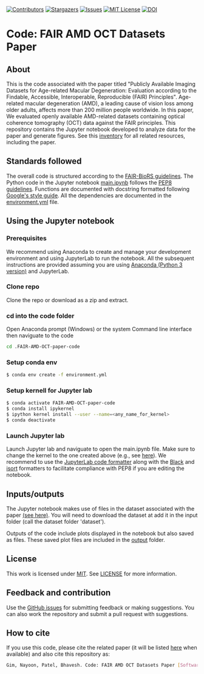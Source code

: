 [![Contributors][contributors-shield]][contributors-url]
[![Stargazers][stars-shield]][stars-url]
[![Issues][issues-shield]][issues-url]
[![MIT License][license-shield]][license-url]
[![DOI](https://zenodo.org/badge/DOI/10.5281/zenodo.12662728.svg)](https://doi.org/10.5281/zenodo.12662728)

[contributors-shield]: https://img.shields.io/github/contributors/fairdataihub/FAIR-AMD-OCT-paper-code.svg?style=flat-square
[contributors-url]: https://github.com/fairdataihub/FAIR-AMD-OCT-paper-code/graphs/contributors
[stars-shield]: https://img.shields.io/github/stars/fairdataihub/FAIR-AMD-OCT-paper-code.svg?style=flat-square
[stars-url]: https://github.com/fairdataihub/FAIR-AMD-OCT-paper-code/stargazers
[issues-shield]: https://img.shields.io/github/issues/fairdataihub/FAIR-AMD-OCT-paper-code.svg?style=flat-square
[issues-url]: https://github.com/fairdataihub/FAIR-AMD-OCT-paper-code/issues
[license-shield]: https://img.shields.io/github/license/fairdataihub/FAIR-AMD-OCT-paper-code.svg?style=flat-square
[license-url]: https://github.com/fairdataihub/FAIR-AMD-OCT-paper-code/blob/master/LICENSE

# Code: FAIR AMD OCT Datasets Paper

## About
This is the code associated with the paper titled "Publicly Available Imaging Datasets for Age-related Macular Degeneration: Evaluation according to the Findable, Accessible, Interoperable, Reproducible (FAIR) Principles". Age-related macular degeneration (AMD), a leading cause of vision loss among older adults, affects more than 200 million people worldwide. In this paper, We evaluated openly available AMD-related datasets containing optical coherence tomography (OCT) data against the FAIR principles. This repository contains the Jupyter notebook developed to analyze data for the paper and generate figures. See this [inventory](https://github.com/fairdataihub/FAIR-AMD-OCT-paper-inventory) for all related resources, including the paper.


## Standards followed
The overall code is structured according to the [FAIR-BioRS guidelines](https://fair-biors.org/). The Python code in the Jupyter notebook [main.ipynb](main.ipynb) follows the [PEP8 guidelines](https://peps.python.org/pep-0008). Functions are documented with docstring formatted following [Google's style guide](https://google.github.io/styleguide/pyguide.html#38-comments-and-docstrings). All the dependencies are documented in the [environment.yml](environment.yml) file.

## Using the Jupyter notebook

### Prerequisites 
We recommend using Anaconda to create and manage your development environment and using JupyterLab to run the notebook. All the subsequent instructions are provided assuming you are using [Anaconda (Python 3 version)](https://www.anaconda.com/products/individual) and JupyterLab.

### Clone repo
Clone the repo or download as a zip and extract.

### cd into the code folder

Open Anaconda prompt (Windows) or the system Command line interface then naviguate to the code
```sh
cd .FAIR-AMD-OCT-paper-code

```

### Setup conda env
```sh
$ conda env create -f environment.yml
```

### Setup kernell for Jupyter lab
```sh
$ conda activate FAIR-AMD-OCT-paper-code
$ conda install ipykernel
$ ipython kernel install --user --name=<any_name_for_kernel>
$ conda deactivate
```
### Launch Jupyter lab
Launch Jupyter lab and naviguate to open the main.ipynb file. Make sure to change the kernel to the one created above (e.g., see [here](https://doc.cocalc.com/howto/jupyter-kernel-selection.html#cocalc-s-jupyter-notebook)). We recommend to use the [JupyterLab code formatter](https://github.com/ryantam626/jupyterlab_code_formatter) along with the [Black](https://github.com/psf/black) and [isort](https://github.com/PyCQA/isort) formatters to facilitate compliance with PEP8 if you are editing the notebook.

## Inputs/outputs
The Jupyter notebook makes use of files in the dataset associated with the paper [(see here)](https://github.com/fairdataihub/FAIR-AMD-OCT-paper-inventory). You will need to download the dataset at add it in the input folder (call the dataset folder 'dataset').

Outputs of the code include plots displayed in the notebook but also saved as files. These saved plot files are included in the [output](output) folder. 

## License
This work is licensed under
[MIT](https://opensource.org/licenses/mit). See [LICENSE](LICENSE) for more information.

## Feedback and contribution
Use the [GitHub issues](https://github.com/fairdataihub/FAIR-AMD-OCT-paper-code/issues) for submitting feedback or making suggestions. You can also work the repository and submit a pull request with suggestions.

## How to cite
If you use this code, please cite the related paper (it will be listed [here](https://github.com/fairdataihub/FAIR-AMD-OCT-paper-inventory) when available) and also cite this repository as:

```bash
Gim, Nayoon, Patel, Bhavesh. Code: FAIR AMD OCT Datasets Paper [Software]. Zenodo. https://doi.org/10.5281/zenodo.12662728
```
